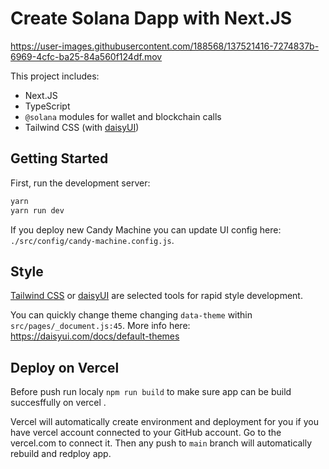 # Create Solana Dapp with Next.JS


https://user-images.githubusercontent.com/188568/137521416-7274837b-6969-4cfc-ba25-84a560f124df.mov


This project includes:
- Next.JS
- TypeScript
- `@solana` modules for wallet and blockchain calls
- Tailwind CSS (with [daisyUI](https://daisyui.com/))

## Getting Started

First, run the development server:

```bash
yarn
yarn run dev
```

If you deploy new Candy Machine you can update UI config here: `./src/config/candy-machine.config.js`.

## Style

[Tailwind CSS](https://tailwindcss.com/) or [daisyUI](https://daisyui.com/) are selected tools for rapid style development.

You can quickly change theme changing `data-theme` within `src/pages/_document.js:45`.
More info here: https://daisyui.com/docs/default-themes


## Deploy on Vercel

Before push run localy `npm run build` to make sure app can be build succesffully on vercel .

Vercel will automatically create environment and deployment for you if you have vercel account connected to your GitHub account. Go to the vercel.com to connect it.
Then any push to `main` branch will automatically rebuild and redploy app.
